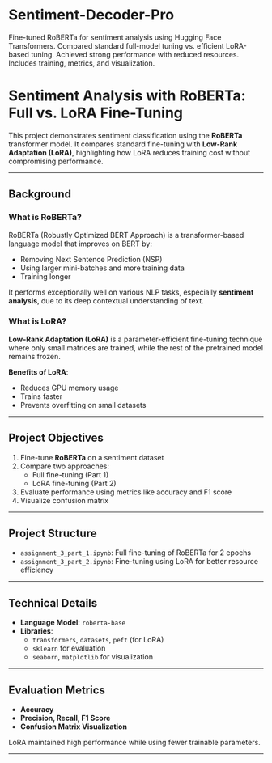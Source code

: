 # Sentiment-Decoder-Pro
Fine-tuned RoBERTa for sentiment analysis using Hugging Face Transformers. Compared standard full-model tuning vs. efficient LoRA-based tuning. Achieved strong performance with reduced resources. Includes training, metrics, and visualization.
#  Sentiment Analysis with RoBERTa: Full vs. LoRA Fine-Tuning

This project demonstrates sentiment classification using the **RoBERTa** transformer model. It compares standard fine-tuning with **Low-Rank Adaptation (LoRA)**, highlighting how LoRA reduces training cost without compromising performance.

---

##  Background

###  What is RoBERTa?

RoBERTa (Robustly Optimized BERT Approach) is a transformer-based language model that improves on BERT by:
- Removing Next Sentence Prediction (NSP)
- Using larger mini-batches and more training data
- Training longer

It performs exceptionally well on various NLP tasks, especially **sentiment analysis**, due to its deep contextual understanding of text.

###  What is LoRA?

**Low-Rank Adaptation (LoRA)** is a parameter-efficient fine-tuning technique where only small matrices are trained, while the rest of the pretrained model remains frozen.

**Benefits of LoRA**:
- Reduces GPU memory usage
- Trains faster
- Prevents overfitting on small datasets

---

##  Project Objectives

1. Fine-tune **RoBERTa** on a sentiment dataset
2. Compare two approaches:
   - Full fine-tuning (Part 1)
   - LoRA fine-tuning (Part 2)
3. Evaluate performance using metrics like accuracy and F1 score
4. Visualize confusion matrix

---

##  Project Structure

- `assignment_3_part_1.ipynb`: Full fine-tuning of RoBERTa for 2 epochs
- `assignment_3_part_2.ipynb`: Fine-tuning using LoRA for better resource efficiency

---

## Technical Details

- **Language Model**: `roberta-base`
- **Libraries**:
  - `transformers`, `datasets`, `peft` (for LoRA)
  - `sklearn` for evaluation
  - `seaborn`, `matplotlib` for visualization

---

##  Evaluation Metrics

- **Accuracy**
- **Precision, Recall, F1 Score**
- **Confusion Matrix Visualization**

LoRA maintained high performance while using fewer trainable parameters.

---

